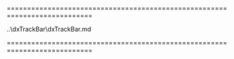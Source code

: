 <!--**
/*-------------------------------------------
    Auto-generated file. Do not modify.
-------------------------------------------

**-->
===========================================================================
<!--hidden--><!--/hidden-->
<!--inherits-->..\dxTrackBar\dxTrackBar.md<!--/inherits-->
===========================================================================

<!--shortDescription-->

<!--/shortDescription-->

<!--fullDescription-->

<!--/fullDescription-->